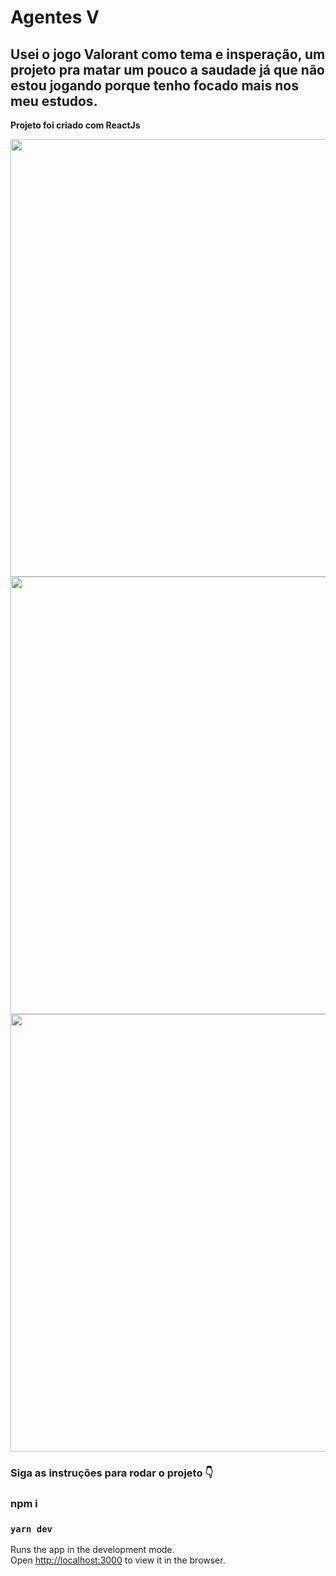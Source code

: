 # Agentes V
## Usei o jogo Valorant como tema e insperação, um projeto pra matar um pouco a saudade já que não estou jogando porque tenho focado mais nos meu estudos.
**Projeto foi criado com ReactJs** 

<div align="center">
<img src="https://user-images.githubusercontent.com/83943087/140593645-d7f6c111-7e82-49fb-aa6e-61d262fbf225.png" width="700px" />
</div>

<div align="center">
<img src="https://user-images.githubusercontent.com/83943087/140593665-cbec89f1-fa6b-46dc-98ca-4db7b071eabd.png" width="700px" />
</div>
<div align="center">
<img src="https://user-images.githubusercontent.com/83943087/140593800-bb45b646-05ae-4c5d-9b3c-e18f3b72dbbb.png" width="700px" />
</div>

### Siga as instruções para rodar o projeto 👇

### npm i
### `yarn dev`

Runs the app in the development mode.\
Open [http://localhost:3000](http://localhost:3000) to view it in the browser.


